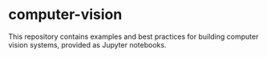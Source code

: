 # computer-vision
This repository contains examples and best practices for building computer vision systems, provided as Jupyter notebooks.
